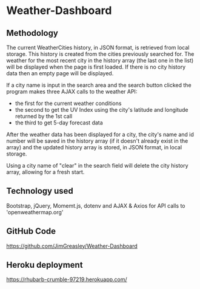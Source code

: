 # Weather-Dashboard


## Methodology

The current WeatherCities history, in JSON format, is retrieved from local storage. This history is created from the cities previously searched for. The weather for the most recent city in the history array (the last one in the list) will be displayed when the page is first loaded. If there is no city history data then an empty page will be displayed.

If a city name is input in the search area  and the search button clicked the program makes three AJAX calls to the weather API:
  - the first for the current weather conditions
  - the second to get the UV Index using the city's latitude and longitude returned by the 1st call
  - the third to get 5-day forecast data 

After the weather data has been displayed for a city, the city's name and id number will be saved in the history array (if it doesn't already exist in the array) and the updated history array is stored, in JSON format, in local storage.

Using a city name of "clear" in the search field will delete the city history array, allowing for a fresh start.


## Technology used
Bootstrap, jQuery, Momemt.js, dotenv and AJAX & Axios for API calls to 'openweathermap.org'

## GitHub Code
https://github.com/JimGreasley/Weather-Dashboard

## Heroku deployment
https://rhubarb-crumble-97219.herokuapp.com/
